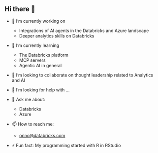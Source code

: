 ## Hi there 👋
- 🔭 I’m currently working on
  - Integrations of AI agents in the Databricks and Azure landscape
  - Deeper analytics skills on Databricks
- 🌱 I’m currently learning
  - The Databricks platform
  - MCP servers
  - Agentic AI in general
- 👯 I’m looking to collaborate on thought leadership related to Analytics and AI
  
- 🤔 I’m looking for help with ...
- 💬 Ask me about:
  - Databricks
  - Azure
- 📫 How to reach me:
  - onno@databricks.com
- ⚡ Fun fact: My programming started with R in RStudio

